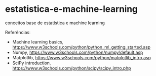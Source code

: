 # estatistica-e-machine-learning

conceitos base de estatística e machine learning

Referências:
* Machine learning basics, https://www.w3schools.com/python/python_ml_getting_started.asp
* Numpy, https://www.w3schools.com/python/numpy/default.asp
* Matplotlib, https://www.w3schools.com/python/matplotlib_intro.asp
* SciPy introduction, https://www.w3schools.com/python/scipy/scipy_intro.php 
